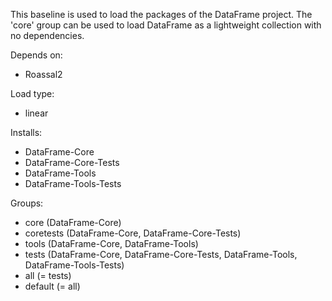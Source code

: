 This baseline is used to load the packages of the DataFrame project. The 'core' group can be used to load DataFrame as a lightweight collection with no dependencies.

Depends on:
- Roassal2

Load type: 
- linear

Installs:
- DataFrame-Core
- DataFrame-Core-Tests
- DataFrame-Tools
- DataFrame-Tools-Tests

Groups:
- core (DataFrame-Core)
- coretests (DataFrame-Core, DataFrame-Core-Tests)
- tools (DataFrame-Core, DataFrame-Tools)
- tests (DataFrame-Core, DataFrame-Core-Tests, DataFrame-Tools, DataFrame-Tools-Tests)
- all (= tests)
- default (= all)